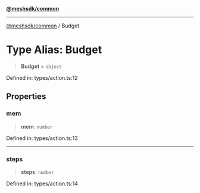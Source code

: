 [**@meshsdk/common**](../README.md)

***

[@meshsdk/common](../globals.md) / Budget

# Type Alias: Budget

> **Budget** = `object`

Defined in: types/action.ts:12

## Properties

### mem

> **mem**: `number`

Defined in: types/action.ts:13

***

### steps

> **steps**: `number`

Defined in: types/action.ts:14
